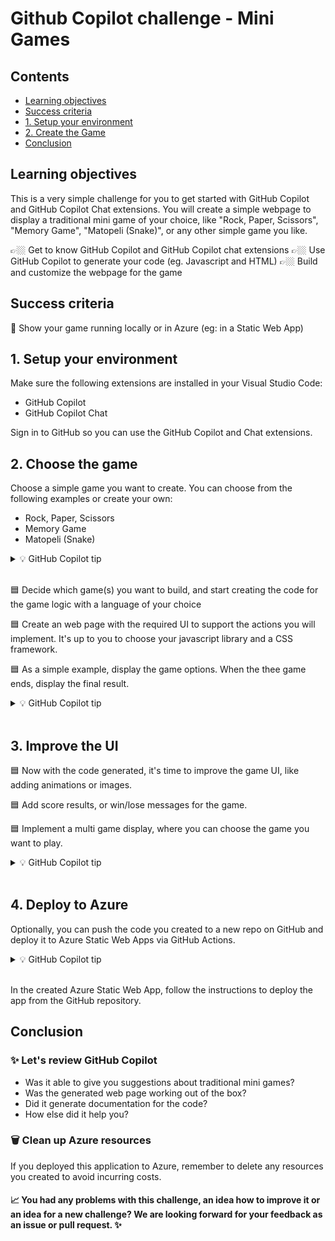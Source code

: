 # Github Copilot challenge - Mini Games


## Contents
- [Learning objectives](#learning-objectives)
- [Success criteria](#success-criteria)
- [1. Setup your environment](#1-setup-your-environment)
- [2. Create the Game](#2-choose-the-game)
- [Conclusion](#conclusion)

## Learning objectives

This is a very simple challenge for you to get started with GitHub Copilot and GitHub Copilot Chat extensions. You will create a simple webpage to display a traditional mini game of your choice, like "Rock, Paper, Scissors", "Memory Game", "Matopeli (Snake)", or any other simple game you like.

👉🏼 Get to know GitHub Copilot and GitHub Copilot chat extensions
👉🏼 Use GitHub Copilot to generate your code (eg. Javascript and HTML)
👉🏼 Build and customize the webpage for the game 

## Success criteria

🎯 Show your game running locally or in Azure (eg: in a Static Web App)

## 1. Setup your environment

Make sure the following extensions are installed in your Visual Studio Code:

- GitHub Copilot
- GitHub Copilot Chat

Sign in to GitHub so you can use the GitHub Copilot and Chat extensions.

## 2. Choose the game 

Choose a simple game you want to create. You can choose from the following examples or create your own:

- Rock, Paper, Scissors
- Memory Game
- Matopeli (Snake)


<details>
<summary>💡 GitHub Copilot tip</summary>

> Did you know that GitHub Copilot can provide a few tradicional mini game options?

[<img src="../../media/copilot/chat-view.svg" alt="You can access the Chat view via the Activity Bar or by pressing Ctrl+Alt+I" width="250"/>](https://code.visualstudio.com/docs/copilot/copilot-chat#_chat-view)
> 
> `can you provide me mini games options based on traditional games like "rock, paper, scissors", matopeli (snake) or others?`
</details>
<br/>  

🟦 Decide which game(s) you want to build, and start creating the code for the game logic with a language of your choice

🟦 Create an web page with the required UI to support the actions you will implement. It's up to you to choose your javascript library and a CSS framework.

🟦 As a simple example, display the game options. When the thee game ends, display the final result.

<details>
<summary>💡 GitHub Copilot tip</summary>

> You can generate a web page using GitHub Copilot Chat, and you can choose a specific language for the game logic and a javascript library and a CSS framework for the web page.

[<img src="../../media/copilot/chat-view.svg" alt="You can access the Chat view via the Activity Bar or by pressing Ctrl+Alt+I" width="250"/>](https://code.visualstudio.com/docs/copilot/copilot-chat#_chat-view)
> 
> `Write a rock, paper, scissors, game  and display it on a web interface`
</details>
<br/>  

 
## 3. Improve the UI

🟦 Now with the code generated, it's time to improve the game UI, like adding animations or images. 

🟦 Add score results, or win/lose messages for the game.

🟦 Implement a multi game display, where you can choose the game you want to play.

<details>
<summary>💡 GitHub Copilot tip</summary>

[<img src="../../media/copilot/chat-view.svg" alt="You can access the Chat view via the Activity Bar or by pressing Ctrl+Alt+I" width="250"/>](https://code.visualstudio.com/docs/copilot/copilot-chat#_chat-view)
> 
> `can I add images for each option (rock, paper, scissors) and display it according to the user choice?`
</details>
<br/>  

## 4. Deploy to Azure

Optionally, you can push the code you created to a new repo on GitHub and deploy it to Azure Static Web Apps via GitHub Actions.

<details>
<summary>💡 GitHub Copilot tip</summary>

[<img src="../../media/copilot/chat-view.svg" alt="You can access the Chat view via the Activity Bar or by pressing Ctrl+Alt+I" width="250"/>](https://code.visualstudio.com/docs/copilot/copilot-chat#_chat-view)
> 
> `create a GitHub Action to deploy a static web app to Azure Static Web Apps`
</details>
<br/>  

In the created Azure Static Web App, follow the instructions to deploy the app from the GitHub repository.

## Conclusion

### ✨ Let's review GitHub Copilot

- Was it able to give you suggestions about traditional mini games?  
- Was the generated web page working out of the box?  
- Did it generate documentation for the code?
- How else did it help you?

### 🗑️ Clean up Azure resources

If you deployed this application to Azure, remember to delete any resources you created to avoid incurring costs.

#### 📈 You had any problems with this challenge, an idea how to improve it or an idea for a new challenge? We are looking forward for your feedback as an issue or pull request. ✨